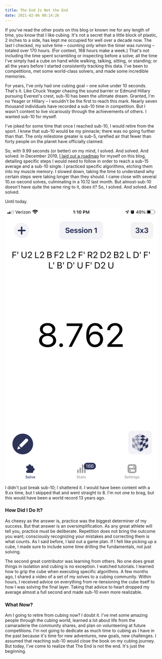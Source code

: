 ```yaml
---
title: The End Is Not the End
date: 2021-02-06 00:14:26
---
```


If you've read the other posts on this blog or known me for any length of time, you know that I like cubing. It's not a secret that a little block of plastic, 2 inches to a side, has kept me occupied for well over a decade now. The last I checked, my solve time – counting only when the timer was running – totaled over 170 hours. (For context, 168 hours make a week.) That's not including the time spent scrambling or inspecting before a solve; all the time I've simply had a cube on hand while walking, talking, sitting, or standing; or all the years before I started consistently tracking this data. I've been to competitions, met some world-class solvers, and made some incredible memories.

For years, I've only had one cubing goal – one solve under 10 seconds. That's it. Like Chuck Yeager chasing the sound barrier or Edmund Hillary pursuing Everest's crest, sub-10 has been the ultimate dream. Granted, I'm no Yeager or Hillary – I wouldn't be the first to reach this mark. Nearly seven thousand individuals have recorded a sub-10 time in competition. But I wasn't content to live vicariously through the achievements of others. I wanted sub-10 for myself.

I've joked for some time that once I reached sub-10, I would retire from the sport. I knew that sub-10 would be my pinnacle; there was no going further than that. The only milestone greater is sub-5, rarefied air that fewer than forty people on the planet have officially claimed. 

So, with 9.99 seconds (or better) on my mind, I solved. And solved. And solved. In December 2019, [I laid out a roadmap](https://joshuacherian.github.io/posts/Road-to-Sub_15) for myself on this blog, detailing specific steps I would need to follow in order to reach a sub-15 average and a sub-10 single. I practiced specific algorithms, etching them into my muscle memory. I slowed down, taking the time to understand why certain steps were taking longer than they should. I came close with several 10.xx-second solves, culminating in a 10.12 last month. But almost-sub-10 doesn't have quite the same ring to it, does it? So, I solved. And solved. And solved.

Until today.

![png](../images/The_End_is_not_the_End/FirstSub10.PNG)

I didn't just break sub-10; I shattered it. I would have been content with a 9.xx time, but I skipped that and went straight to 8. I'm not one to brag, but this would have been a world record 13 years ago.

### How Did I Do It?

As cheesy as the answer is, practice was the biggest determiner of my success. But that answer is an oversimplification. As any great athlete will tell you, practice must be deliberate. Repetition does not bring the outcome you want; consciously recognizing your mistakes and correcting them is what counts. As I said before, I laid out a game plan. If I felt like picking up a cube, I made sure to include some time drilling the fundamentals, not just solving.

The second great contributor was learning from others. No one does great things in isolation and cubing is no exception. I watched tutorials. I learned how to grip the cube when executing specific algorithms. A few months ago, I shared a video of a set of my solves to a cubing community. Within hours, I received advice on everything from re-tensioning the cube itself to how I was solving the final layer. Taking that advice to heart dropped my average almost a full second and made sub-10 even more realizable.

### What Now?

Am I going to retire from cubing now? I doubt it. I've met some amazing people through the cubing world, learned a lot about life from the camaraderie the community shares, and plan on volunteering at future competitions. I'm not going to dedicate as much time to cubing as I have in the past because it's time for new adventures, new goals, new challenges. I assumed that reaching sub-10 would close the book on my cubing journey. But today, I've come to realize that The End is not the end. It's just the beginning.